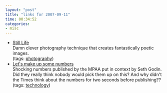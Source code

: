 ```yaml
---
layout: "post"
title: "links for 2007-09-11"
time: 00:34:52
categories: 
- misc
---
```

<ul>
	<li>
		<div><a href="http://www.themorningnews.org/archives/galleries/still_life/04sl.php">Still Life</a></div>
		<div>Damn clever photography technique that creates fantastically poetic images.</div>
		<div>(tags: <a href="http://del.icio.us/stuartdallas/photography">photography</a>)</div>
	</li>
	<li>
		<div><a href="http://sethgodin.typepad.com/seths_blog/2007/09/lets-make-up-so.html">Let's make up some numbers</a></div>
		<div>Shocking numbers published by the MPAA put in context by Seth Godin. Did they really think nobody would pick them up on this? And why didn't the Times think about the numbers for two seconds before publishing??</div>
		<div>(tags: <a href="http://del.icio.us/stuartdallas/technology">technology</a>)</div>
	</li>
</ul>
